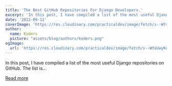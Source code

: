 ```yaml
---
title: 'The Best GitHub Repositories For Django Developers.'
excerpt: 'In this post, I have compiled a list of the most useful Django repositories on GitHub. The list is...'
date: '2022-09-12'
coverImage: 'https://res.cloudinary.com/practicaldev/image/fetch/s--WYaUwyKu--/c_imagga_scale,f_auto,fl_progressive,h_420,q_auto,w_1000/https://dev-to-uploads.s3.amazonaws.com/uploads/articles/gnwkox5cxrc7md24xmgx.png'
author:
  name: Koders
  picture: "assets/blog/authors/koders.png"
ogImage:
  url: 'https://res.cloudinary.com/practicaldev/image/fetch/s--WYaUwyKu--/c_imagga_scale,f_auto,fl_progressive,h_420,q_auto,w_1000/https://dev-to-uploads.s3.amazonaws.com/uploads/articles/gnwkox5cxrc7md24xmgx.png'
---
```


In this post, I have compiled a list of the most useful Django repositories on GitHub. The list is...

[Read more](https://dev.to/wiseai/the-best-github-repositories-for-django-developers-451l)
